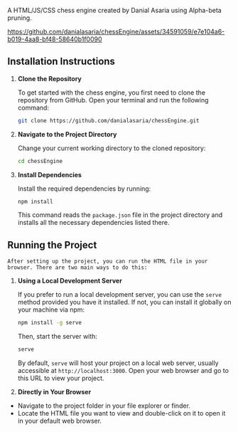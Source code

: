 A HTML/JS/CSS chess engine created by Danial Asaria using Alpha-beta pruning.

https://github.com/danialasaria/chessEngine/assets/34591059/e7e104a6-b019-4aa8-bf48-58640b1f0090

## Installation Instructions

1. **Clone the Repository**

    To get started with the chess engine, you first need to clone the repository from GitHub. Open your terminal and run the following command:

    ```bash
    git clone https://github.com/danialasaria/chessEngine.git
    ```

2. **Navigate to the Project Directory**

    Change your current working directory to the cloned repository:

    ```bash
    cd chessEngine
    ```

3. **Install Dependencies**

    Install the required dependencies by running:

    ```bash
    npm install
    ```

    This command reads the `package.json` file in the project directory and installs all the necessary dependencies listed there.

## Running the Project

    After setting up the project, you can run the HTML file in your browser. There are two main ways to do this:

1. **Using a Local Development Server**

    If you prefer to run a local development server, you can use the `serve` method provided you have it installed. If not, you can install it globally on your machine via npm:

    ```bash
    npm install -g serve
    ```

    Then, start the server with:

    ```bash
    serve
    ```

    By default, `serve` will host your project on a local web server, usually accessible at `http://localhost:3000`. Open your web browser and go to this URL to view your project.
    
2. **Directly in Your Browser**

- Navigate to the project folder in your file explorer or finder.
- Locate the HTML file you want to view and double-click on it to open it in your default web browser.